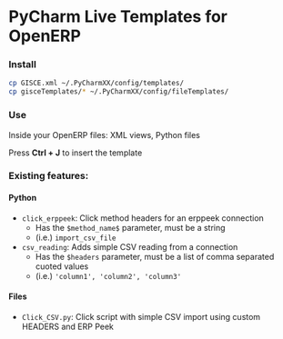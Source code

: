 # PyCharm Live Templates for OpenERP 

### Install

```sh
cp GISCE.xml ~/.PyCharmXX/config/templates/
cp gisceTemplates/* ~/.PyCharmXX/config/fileTemplates/
```

### Use

Inside your OpenERP files: XML views, Python files

Press **Ctrl + J** to insert the template

### Existing features:

#### Python

- `click_erppeek`: Click method headers for an erppeek connection 
  - Has the `$method_name$` parameter, must be a string
  - (i.e.) `import_csv_file`
- `csv_reading`: Adds simple CSV reading from a connection
  - Has the `$headers` parameter, must be a list of comma separated cuoted values
  - (i.e.) `'column1', 'column2', 'column3'`

#### Files

- `Click_CSV.py`: Click script with simple CSV import using custom HEADERS and ERP Peek
